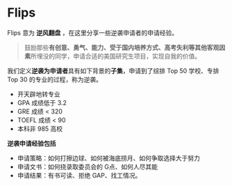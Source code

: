 # Flips

Flips 意为 **逆风翻盘** ，在这里分享一些逆袭申请者的申请经验。

> 鼓励那些**有创意、勇气、能力、受于国内培养方式、高考失利等其他客观因素**所埋没的同学，申请合适的美国研究生项目，实现自我的价值。

我们定义**逆袭为申请者**具有如下背景的**子集**，申请到了综排 Top 50 学校、专排 Top 30 的专业的过程，称为逆袭。

- 开天辟地转专业 
- GPA 成绩低于 3.2
- GRE 成绩 < 320
- TOEFL 成绩 < 90
- 本科非 985 高校

**逆袭申请经验包括**

- 申请策略：如何打擦边球、如何被海底捞月、如何争取选择大于努力
- 申请文书：如何挠录取委员会的 G点、如何人尽其能
- 申请结果：有书可读、拒绝 GAP、找工情况。
